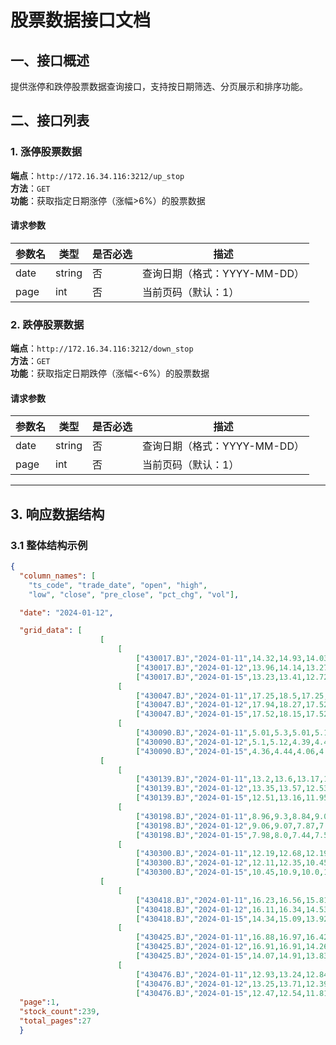 # 股票数据接口文档

## 一、接口概述
提供涨停和跌停股票数据查询接口，支持按日期筛选、分页展示和排序功能。


## 二、接口列表

### 1. 涨停股票数据
**端点**：`http://172.16.34.116:3212/up_stop`  
**方法**：`GET`  
**功能**：获取指定日期涨停（涨幅>6%）的股票数据

#### 请求参数
| 参数名       | 类型   | 是否必选 | 描述                     |
|--------------|--------|----------|--------------------------|
| date         | string | 否       | 查询日期（格式：YYYY-MM-DD） |
| page         | int    | 否       | 当前页码（默认：1）       |

### 2. 跌停股票数据
**端点**：`http://172.16.34.116:3212/down_stop`  
**方法**：`GET`  
**功能**：获取指定日期跌停（涨幅<-6%）的股票数据

#### 请求参数
| 参数名       | 类型   | 是否必选 | 描述                     |
|--------------|--------|----------|--------------------------|
| date         | string | 否       | 查询日期（格式：YYYY-MM-DD） |
| page         | int    | 否       | 当前页码（默认：1）       |


---

## 3. 响应数据结构

### 3.1 整体结构示例
```json
{
  "column_names": [
    "ts_code", "trade_date", "open", "high", 
    "low", "close", "pre_close", "pct_chg", "vol"],

  "date": "2024-01-12",

  "grid_data": [
                    [
                        [
                            ["430017.BJ","2024-01-11",14.32,14.93,14.03,14.23,13.92,2.23,30076.77],
                            ["430017.BJ","2024-01-12",13.96,14.14,13.27,13.27,14.23,-6.75,35741.96],
                            ["430017.BJ","2024-01-15",13.23,13.41,12.72,12.75,13.27,-3.92,23413.75]],
                        [
                            ["430047.BJ","2024-01-11",17.25,18.5,17.25,18.12,17.08,6.09,30244.24],
                            ["430047.BJ","2024-01-12",17.94,18.27,17.52,17.66,18.12,-2.54,18176.61],
                            ["430047.BJ","2024-01-15",17.52,18.15,17.52,17.84,17.66,1.02,15487.43]],
                        [
                            ["430090.BJ","2024-01-11",5.01,5.3,5.01,5.12,5.04,1.59,113921.8],
                            ["430090.BJ","2024-01-12",5.1,5.12,4.39,4.41,5.12,-13.87,195351.01],
                            ["430090.BJ","2024-01-15",4.36,4.44,4.06,4.07,4.41,-7.71,136154.68]]],
                    [
                        [
                            ["430139.BJ","2024-01-11",13.2,13.6,13.17,13.47,13.19,2.12,23430.29],
                            ["430139.BJ","2024-01-12",13.35,13.57,12.53,12.55,13.47,-6.83,32109.02],
                            ["430139.BJ","2024-01-15",12.51,13.16,11.95,12.55,12.55,0.0,34289.83]],
                        [
                            ["430198.BJ","2024-01-11",8.96,9.3,8.84,9.05,8.89,1.8,46919.64],
                            ["430198.BJ","2024-01-12",9.06,9.07,7.87,7.91,9.05,-12.6,71167.1],
                            ["430198.BJ","2024-01-15",7.98,8.0,7.44,7.5,7.91,-5.18,54171.58]],
                        [
                            ["430300.BJ","2024-01-11",12.19,12.68,12.19,12.3,12.33,-0.24,22148.13],
                            ["430300.BJ","2024-01-12",12.11,12.35,10.45,10.45,12.3,-15.04,40485.19],
                            ["430300.BJ","2024-01-15",10.45,10.9,10.0,10.34,10.45,-1.05,26087.01]]],
                    [
                        [
                            ["430418.BJ","2024-01-11",16.23,16.56,15.81,16.25,16.42,-1.04,16843.22],
                            ["430418.BJ","2024-01-12",16.11,16.34,14.53,14.55,16.25,-10.46,27629.35],
                            ["430418.BJ","2024-01-15",14.34,15.09,13.92,14.55,14.55,0.0,23918.28]],
                        [
                            ["430425.BJ","2024-01-11",16.88,16.97,16.42,16.81,16.81,0.0,16275.92],
                            ["430425.BJ","2024-01-12",16.91,16.91,14.26,14.27,16.81,-15.11,30662.16],
                            ["430425.BJ","2024-01-15",14.07,14.91,13.83,14.08,14.27,-1.33,16026.4]],
                        [
                            ["430476.BJ","2024-01-11",12.93,13.24,12.84,13.18,12.93,1.93,6864.85],
                            ["430476.BJ","2024-01-12",13.25,13.71,12.39,12.45,13.18,-5.54,11543.37],
                            ["430476.BJ","2024-01-15",12.47,12.54,11.81,11.96,12.45,-3.94,10675.44]]]],
  "page":1,
  "stock_count":239,
  "total_pages":27
  }